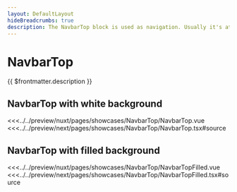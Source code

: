 ```yaml
---
layout: DefaultLayout
hideBreadcrumbs: true
description: The NavbarTop block is used as navigation. Usually it's at the top of a page and has elements like company logo, links to main categories or a menu button, search input and action buttons that can open a cart, wishlist or login modal. 
---
```


# NavbarTop

{{ $frontmatter.description }}

## NavbarTop with white background

<Showcase showcase-name="NavbarTop/NavbarTop" style="min-height: 500px;">
<!-- vue -->
<<<../../preview/nuxt/pages/showcases/NavbarTop/NavbarTop.vue
<!-- end vue -->
<!-- react -->
<<<../../preview/next/pages/showcases/NavbarTop/NavbarTop.tsx#source
<!-- end react -->
</Showcase>

## NavbarTop with filled background


<Showcase showcase-name="NavbarTop/NavbarTopFilled" style="min-height: 500px;">
<!-- vue -->
<<<../../preview/nuxt/pages/showcases/NavbarTop/NavbarTopFilled.vue
<!-- end vue -->
<!-- react -->
<<<../../preview/next/pages/showcases/NavbarTop/NavbarTopFilled.tsx#source
<!-- end react -->
</Showcase>
